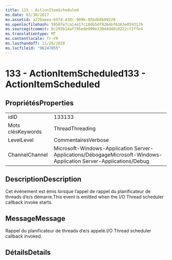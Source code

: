 ```yaml
---
title: 133 - ActionItemScheduled
ms.date: 03/30/2017
ms.assetid: a226aeea-69f4-438c-909b-05bd68b99220
ms.openlocfilehash: 59507e7ca14e17c18db5df9264bf6363e0593170
ms.sourcegitcommit: bc293b14af795e0e999e3304dd40c0222cf2ffe4
ms.translationtype: MT
ms.contentlocale: fr-FR
ms.lasthandoff: 11/26/2020
ms.locfileid: "96247055"
---
```

# <a name="133---actionitemscheduled"></a><span data-ttu-id="a9f6b-102">133 - ActionItemScheduled</span><span class="sxs-lookup"><span data-stu-id="a9f6b-102">133 - ActionItemScheduled</span></span>

## <a name="properties"></a><span data-ttu-id="a9f6b-103">Propriétés</span><span class="sxs-lookup"><span data-stu-id="a9f6b-103">Properties</span></span>  
  
|||  
|-|-|  
|<span data-ttu-id="a9f6b-104">id</span><span class="sxs-lookup"><span data-stu-id="a9f6b-104">ID</span></span>|<span data-ttu-id="a9f6b-105">133</span><span class="sxs-lookup"><span data-stu-id="a9f6b-105">133</span></span>|  
|<span data-ttu-id="a9f6b-106">Mots clés</span><span class="sxs-lookup"><span data-stu-id="a9f6b-106">Keywords</span></span>|<span data-ttu-id="a9f6b-107">Thread</span><span class="sxs-lookup"><span data-stu-id="a9f6b-107">Threading</span></span>|  
|<span data-ttu-id="a9f6b-108">Level</span><span class="sxs-lookup"><span data-stu-id="a9f6b-108">Level</span></span>|<span data-ttu-id="a9f6b-109">Commentaires</span><span class="sxs-lookup"><span data-stu-id="a9f6b-109">Verbose</span></span>|  
|<span data-ttu-id="a9f6b-110">Channel</span><span class="sxs-lookup"><span data-stu-id="a9f6b-110">Channel</span></span>|<span data-ttu-id="a9f6b-111">Microsoft-Windows-Application Server-Applications/Débogage</span><span class="sxs-lookup"><span data-stu-id="a9f6b-111">Microsoft-Windows-Application Server-Applications/Debug</span></span>|  
  
## <a name="description"></a><span data-ttu-id="a9f6b-112">Description</span><span class="sxs-lookup"><span data-stu-id="a9f6b-112">Description</span></span>  

 <span data-ttu-id="a9f6b-113">Cet événement est émis lorsque l’appel de rappel du planificateur de threads d’e/s démarre.</span><span class="sxs-lookup"><span data-stu-id="a9f6b-113">This event is emitted when the I/O Thread scheduler callback invoke starts.</span></span>  
  
## <a name="message"></a><span data-ttu-id="a9f6b-114">Message</span><span class="sxs-lookup"><span data-stu-id="a9f6b-114">Message</span></span>  

 <span data-ttu-id="a9f6b-115">Rappel du planificateur de threads d’e/s appelé.</span><span class="sxs-lookup"><span data-stu-id="a9f6b-115">I/O Thread scheduler callback invoked.</span></span>  
  
## <a name="details"></a><span data-ttu-id="a9f6b-116">Détails</span><span class="sxs-lookup"><span data-stu-id="a9f6b-116">Details</span></span>
